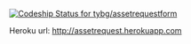 
[ ![Codeship Status for tybg/assetrequestform](https://www.codeship.io/projects/57332150-20e5-0132-93ae-6e4d8225df69/status)](https://www.codeship.io/projects/36113)


Heroku url:  http://assetrequest.herokuapp.com

